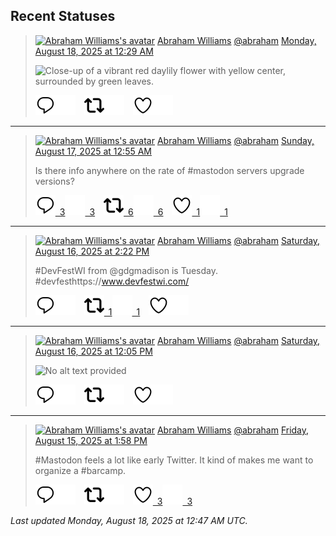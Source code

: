 ## Recent Statuses

> <a href="https://indieweb.social/@abraham"><img alt="Abraham Williams's avatar" src="https://cdn.masto.host/indiewebsocial/accounts/avatars/109/292/540/382/343/163/original/d00f2e03ce9c85b1.jpg" height="24" width="24" ></a> [Abraham Williams](https://indieweb.social/@abraham) [@abraham](https://indieweb.social/@abraham) [Monday, August 18, 2025 at 12:29 AM](https://indieweb.social/@abraham/115046939082740809)
>
> 
>
> ![Close-up of a vibrant red daylily flower with yellow center, surrounded by green leaves.](https://cdn.masto.host/indiewebsocial/media_attachments/files/115/046/938/405/707/795/original/a6aab1aab33aaafb.jpg)
>
> [![Reply](./images/reply_light.svg#gh-light-mode-only "Reply")](https://indieweb.social/@abraham/115046939082740809#gh-light-mode-only)[![Reply](./images/reply.svg#gh-dark-mode-only "Reply")](https://indieweb.social/@abraham/115046939082740809#gh-dark-mode-only)&emsp;[![Boost](./images/retweet_light.svg#gh-light-mode-only "Boost")](https://indieweb.social/@abraham/115046939082740809#gh-light-mode-only)[![Boost](./images/retweet.svg#gh-dark-mode-only "Boost")](https://indieweb.social/@abraham/115046939082740809#gh-dark-mode-only)&emsp;[![Favorite](./images/like_light.svg#gh-light-mode-only "Favorite")](https://indieweb.social/@abraham/115046939082740809#gh-light-mode-only)[![Favorite](./images/like.svg#gh-dark-mode-only "Favorite")](https://indieweb.social/@abraham/115046939082740809#gh-dark-mode-only)


---

> <a href="https://indieweb.social/@abraham"><img alt="Abraham Williams's avatar" src="https://cdn.masto.host/indiewebsocial/accounts/avatars/109/292/540/382/343/163/original/d00f2e03ce9c85b1.jpg" height="24" width="24" ></a> [Abraham Williams](https://indieweb.social/@abraham) [@abraham](https://indieweb.social/@abraham) [Sunday, August 17, 2025 at 12:55 AM](https://indieweb.social/@abraham/115041377662325672)
>
> Is there info anywhere on the rate of #mastodon servers upgrade versions?
>
> [![Reply](./images/reply_light.svg#gh-light-mode-only "Reply")&ensp;3](https://indieweb.social/@abraham/115041377662325672#gh-light-mode-only)[![Reply](./images/reply.svg#gh-dark-mode-only "Reply")&ensp;3](https://indieweb.social/@abraham/115041377662325672#gh-dark-mode-only)&emsp;[![Boost](./images/retweet_light.svg#gh-light-mode-only "Boost")&ensp;6](https://indieweb.social/@abraham/115041377662325672#gh-light-mode-only)[![Boost](./images/retweet.svg#gh-dark-mode-only "Boost")&ensp;6](https://indieweb.social/@abraham/115041377662325672#gh-dark-mode-only)&emsp;[![Favorite](./images/like_light.svg#gh-light-mode-only "Favorite")&ensp;1](https://indieweb.social/@abraham/115041377662325672#gh-light-mode-only)[![Favorite](./images/like.svg#gh-dark-mode-only "Favorite")&ensp;1](https://indieweb.social/@abraham/115041377662325672#gh-dark-mode-only)


---

> <a href="https://indieweb.social/@abraham"><img alt="Abraham Williams's avatar" src="https://cdn.masto.host/indiewebsocial/accounts/avatars/109/292/540/382/343/163/original/d00f2e03ce9c85b1.jpg" height="24" width="24" ></a> [Abraham Williams](https://indieweb.social/@abraham) [@abraham](https://indieweb.social/@abraham) [Saturday, August 16, 2025 at 2:22 PM](https://indieweb.social/@abraham/115038888745387827)
>
> #DevFestWI from @gdgmadison is Tuesday. #devfesthttps://www.devfestwi.com/
>
> [![Reply](./images/reply_light.svg#gh-light-mode-only "Reply")](https://indieweb.social/@abraham/115038888745387827#gh-light-mode-only)[![Reply](./images/reply.svg#gh-dark-mode-only "Reply")](https://indieweb.social/@abraham/115038888745387827#gh-dark-mode-only)&emsp;[![Boost](./images/retweet_light.svg#gh-light-mode-only "Boost")&ensp;1](https://indieweb.social/@abraham/115038888745387827#gh-light-mode-only)[![Boost](./images/retweet.svg#gh-dark-mode-only "Boost")&ensp;1](https://indieweb.social/@abraham/115038888745387827#gh-dark-mode-only)&emsp;[![Favorite](./images/like_light.svg#gh-light-mode-only "Favorite")](https://indieweb.social/@abraham/115038888745387827#gh-light-mode-only)[![Favorite](./images/like.svg#gh-dark-mode-only "Favorite")](https://indieweb.social/@abraham/115038888745387827#gh-dark-mode-only)


---

> <a href="https://indieweb.social/@abraham"><img alt="Abraham Williams's avatar" src="https://cdn.masto.host/indiewebsocial/accounts/avatars/109/292/540/382/343/163/original/d00f2e03ce9c85b1.jpg" height="24" width="24" ></a> [Abraham Williams](https://indieweb.social/@abraham) [@abraham](https://indieweb.social/@abraham) [Saturday, August 16, 2025 at 12:05 PM](https://indieweb.social/@abraham/115038351605600130)
>
> 
>
> ![No alt text provided](https://cdn.masto.host/indiewebsocial/media_attachments/files/115/038/351/530/526/500/original/2ed8b0a0042f9738.jpg)
>
> [![Reply](./images/reply_light.svg#gh-light-mode-only "Reply")](https://indieweb.social/@abraham/115038351605600130#gh-light-mode-only)[![Reply](./images/reply.svg#gh-dark-mode-only "Reply")](https://indieweb.social/@abraham/115038351605600130#gh-dark-mode-only)&emsp;[![Boost](./images/retweet_light.svg#gh-light-mode-only "Boost")](https://indieweb.social/@abraham/115038351605600130#gh-light-mode-only)[![Boost](./images/retweet.svg#gh-dark-mode-only "Boost")](https://indieweb.social/@abraham/115038351605600130#gh-dark-mode-only)&emsp;[![Favorite](./images/like_light.svg#gh-light-mode-only "Favorite")](https://indieweb.social/@abraham/115038351605600130#gh-light-mode-only)[![Favorite](./images/like.svg#gh-dark-mode-only "Favorite")](https://indieweb.social/@abraham/115038351605600130#gh-dark-mode-only)


---

> <a href="https://indieweb.social/@abraham"><img alt="Abraham Williams's avatar" src="https://cdn.masto.host/indiewebsocial/accounts/avatars/109/292/540/382/343/163/original/d00f2e03ce9c85b1.jpg" height="24" width="24" ></a> [Abraham Williams](https://indieweb.social/@abraham) [@abraham](https://indieweb.social/@abraham) [Friday, August 15, 2025 at 1:58 PM](https://indieweb.social/@abraham/115033133243282542)
>
> #Mastodon feels a lot like early Twitter. It kind of makes me want to organize a #barcamp.
>
> [![Reply](./images/reply_light.svg#gh-light-mode-only "Reply")](https://indieweb.social/@abraham/115033133243282542#gh-light-mode-only)[![Reply](./images/reply.svg#gh-dark-mode-only "Reply")](https://indieweb.social/@abraham/115033133243282542#gh-dark-mode-only)&emsp;[![Boost](./images/retweet_light.svg#gh-light-mode-only "Boost")](https://indieweb.social/@abraham/115033133243282542#gh-light-mode-only)[![Boost](./images/retweet.svg#gh-dark-mode-only "Boost")](https://indieweb.social/@abraham/115033133243282542#gh-dark-mode-only)&emsp;[![Favorite](./images/like_light.svg#gh-light-mode-only "Favorite")&ensp;3](https://indieweb.social/@abraham/115033133243282542#gh-light-mode-only)[![Favorite](./images/like.svg#gh-dark-mode-only "Favorite")&ensp;3](https://indieweb.social/@abraham/115033133243282542#gh-dark-mode-only)


_Last updated Monday, August 18, 2025 at 12:47 AM UTC._
